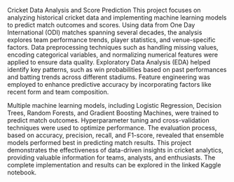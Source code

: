 Cricket Data Analysis and Score Prediction
This project focuses on analyzing historical cricket data and implementing machine learning models to predict match outcomes and scores. Using data from One Day International (ODI) matches spanning several decades, the analysis explores team performance trends, player statistics, and venue-specific factors. Data preprocessing techniques such as handling missing values, encoding categorical variables, and normalizing numerical features were applied to ensure data quality. Exploratory Data Analysis (EDA) helped identify key patterns, such as win probabilities based on past performances and batting trends across different stadiums. Feature engineering was employed to enhance predictive accuracy by incorporating factors like recent form and team composition.  

Multiple machine learning models, including Logistic Regression, Decision Trees, Random Forests, and Gradient Boosting Machines, were trained to predict match outcomes. Hyperparameter tuning and cross-validation techniques were used to optimize performance. The evaluation process, based on accuracy, precision, recall, and F1-score, revealed that ensemble models performed best in predicting match results. This project demonstrates the effectiveness of data-driven insights in cricket analytics, providing valuable information for teams, analysts, and enthusiasts. The complete implementation and results can be explored in the linked Kaggle notebook.
